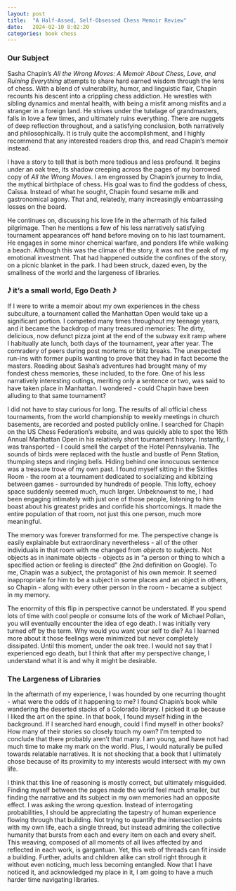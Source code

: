 ```yaml
---
layout: post
title:  "A Half-Assed, Self-Obsessed Chess Memoir Review"
date:   2024-02-10 8:02:20
categories: book chess
---
```


### Our Subject

Sasha Chapin’s *All the Wrong Moves: A Memoir About Chess, Love, and Ruining Everything* attempts to share hard earned wisdom through the lens of chess. With a blend of vulnerability, humor, and linguistic flair, Chapin recounts his descent into a crippling chess addiction. He wrestles with sibling dynamics and mental health, with being a misfit among misfits and a stranger in a foreign land. He strives under the tutelage of grandmasters, falls in love a few times, and ultimately ruins everything. There are nuggets of deep reflection throughout, and a satisfying conclusion, both narratively and philosophically. It is truly quite the accomplishment, and I highly recommend that any interested readers drop this, and read Chapin’s memoir instead.

I have a story to tell that is both more tedious and less profound. It begins under an oak tree, its shadow creeping across the pages of my borrowed copy of *All the Wrong Moves*. I am engrossed by Chapin’s journey to India, the mythical birthplace of chess. His goal was to find the goddess of chess, Caïssa. Instead of what he sought, Chapin found sesame milk and gastronomical agony. That and, relatedly, many increasingly embarrassing losses on the board.

He continues on, discussing his love life in the aftermath of his failed pilgrimage. Then he mentions a few of his less narratively satisfying tournament appearances off hand before moving on to his last tournament. He engages in some minor chemical warfare, and ponders life while walking a beach. Although this was the climax of the story, it was not the peak of my emotional investment. That had happened outside the confines of the story, on a picnic blanket in the park. I had been struck, dazed even, by the smallness of the world and the largeness of libraries.

### 𝅘𝅥𝅯 it’s a small world, Ego Death 𝅘𝅥𝅯

If I were to write a memoir about my own experiences in the chess subculture, a tournament called the Manhattan Open would take up a significant portion. I competed many times throughout my teenage years, and it became the backdrop of many treasured memories: The dirty, delicious, now defunct pizza joint at the end of the subway exit ramp where I habitually ate lunch, both days of the tournament, year after year. The comradery of peers during post mortems or blitz breaks. The unexpected run-ins with former pupils wanting to prove that they had in fact become the masters. Reading about Sasha’s adventures had brought many of my fondest chess memories, these included, to the fore. One of his less narratively interesting outings, meriting only a sentence or two, was said to have taken place in Manhattan. I wondered - could Chapin have been alluding to that same tournament?

I did not have to stay curious for long. The results of all official chess tournaments, from the world championship to weekly meetings in church basements, are recorded and posted publicly online. I searched for Chapin on the US Chess Federation’s website, and was quickly able to spot the 16th Annual Manhattan Open in his relatively short tournament history. Instantly, I was transported - I could smell the carpet of the Hotel Pennsylvania. The sounds of birds were replaced with the hustle and bustle of Penn Station, thumping steps and ringing bells. Hiding behind one innocuous sentence was a treasure trove of my own past. I found myself sitting in the Skittles Room - the room at a tournament dedicated to socializing and kibitzing between games - surrounded by hundreds of people. This lofty, echoey space suddenly seemed much, much larger. Unbeknownst to me, I had been engaging intimately with just one of those people, listening to him boast about his greatest prides and confide his shortcomings. It made the entire population of that room, not just this one person, much more meaningful.

The memory was forever transformed for me. The perspective change is easily explainable but extraordinary nevertheless - all of the other individuals in that room with me changed from *objects* to *subjects*. Not objects as in inanimate objects - objects as in “a person or thing to which a specified action or feeling is directed” (the 2nd definition on Google). To me, Chapin was a subject, the protagonist of his own memoir. It seemed inappropriate for him to be a subject in some places and an object in others, so Chapin - along with every other person in the room - became a subject in my memory.

The enormity of this flip in perspective cannot be understated. If you spend lots of time with cool people or consume lots of the work of Michael Pollan, you will eventually encounter the idea of ego death. I was initially very turned off by the term. Why would you want your self to die? As I learned more about it those feelings were minimized but never completely dissipated. Until this moment, under the oak tree. I would not say that I experienced ego death, but I think that after my perspective change, I understand what it is and why it might be desirable.

### The Largeness of Libraries

In the aftermath of my experience, I was hounded by one recurring thought - what were the odds of it happening to me? I found Chapin’s book while wandering the deserted stacks of a Colorado library. I picked it up because I liked the art on the spine. In that book, I found myself hiding in the background. If I searched hard enough, could I find myself in other books? How many of their stories so closely touch my own? I’m tempted to conclude that there probably aren’t that many. I am young, and have not had much time to make my mark on the world. Plus, I would naturally be pulled towards relatable narratives. It is not shocking that a book that I ultimately chose because of its proximity to my interests would intersect with my own life.

I think that this line of reasoning is mostly correct, but ultimately misguided. Finding myself between the pages made the world feel much smaller, but finding the narrative and its subject in my own memories had an opposite effect. I was asking the wrong question. Instead of interrogating probabilities, I should be appreciating the tapestry of human experience flowing through that building. Not trying to quantify the intersection points with my own life, each a single thread, but instead admiring the collective humanity that bursts from each and every item on each and every shelf. This weaving, composed of all moments of all lives affected by and reflected in each work, is gargantuan. Yet, this web of threads can fit inside a building. Further, adults and children alike can stroll right through it without even noticing, much less becoming entangled. Now that I have noticed it, and acknowledged my place in it, I am going to have a much harder time navigating libraries.
